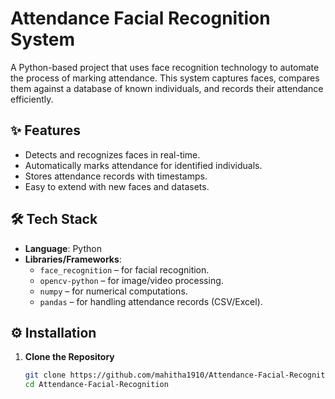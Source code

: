 # Attendance Facial Recognition System  

A Python-based project that uses face recognition technology to automate the process of marking attendance. This system captures faces, compares them against a database of known individuals, and records their attendance efficiently.  

## ✨ Features  
- Detects and recognizes faces in real-time.  
- Automatically marks attendance for identified individuals.  
- Stores attendance records with timestamps.  
- Easy to extend with new faces and datasets.  

## 🛠 Tech Stack  
- **Language**: Python  
- **Libraries/Frameworks**:  
  - `face_recognition` – for facial recognition.  
  - `opencv-python` – for image/video processing.  
  - `numpy` – for numerical computations.  
  - `pandas` – for handling attendance records (CSV/Excel).  

## ⚙️ Installation  

1. **Clone the Repository**  
   ```bash
   git clone https://github.com/mahitha1910/Attendance-Facial-Recognition.git
   cd Attendance-Facial-Recognition
